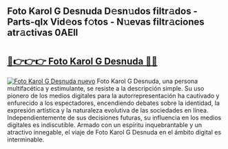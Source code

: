 ## Foto Karol G Desnuda D𝚎sn𝚞dos filtr𝚊dos - Parts-qIx Vid𝚎os f𝚘tos - N𝚞evas filtr𝚊ciones atr𝚊ctivas 0AEll

# <h2><a href="http://mb2qyz4.tromn.icu/?c=Foto+Karol+G+Desnuda">🔗👉👉👉 Foto Karol G Desnuda 🔗🔗</a></h2>

[![Foto Karol G Desnuda nuevo](https://i.imgur.com/pEAQMta.gif)](http://mb2qyz4.tromn.icu/?c=Foto+Karol+G+Desnuda)
Foto Karol G Desnuda, una persona multifacética y estimulante, se resiste a la descripción simple. Su uso pionero de los medios digitales para la autorrepresentación ha cautivado y enfurecido a los espectadores, encendiendo debates sobre la identidad, la expresión artística y la naturaleza evolutiva de las sociedades en línea. Independientemente de sus decisiones futuras, su influencia en los medios digitales es indiscutible. Armado con un espíritu inquebrantable y un atractivo innegable, el viaje de Foto Karol G Desnuda en el ámbito digital es interminable.
